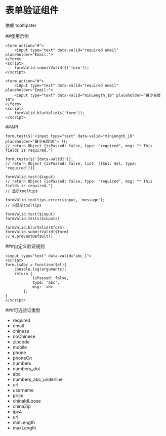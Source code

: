 # 表单验证组件

依赖 tooltipster

##使用示例
```
<form action="#">
	<input type="text" data-valid="required email" placeholder="Email:">
</form>
<script>
	formValid.submitValid($('form'));
</script>
```

```
<form action="#">
	<input type="text" data-valid="required email" placeholder="Email:">
	<input type="text" data-valid="minLength_10" placeholder="最少长度10">
</form>
<script>
	formValid.blurValid($('form'));
</script>
```

##API
```
form.test($('<input type="text" data-valid="minLength_10" placeholder="最少长度10">'));
// return Object {isPassed: false, type: "required", msg: "* This fields is required."}

form.tests($('[data-valid]'));
// return Object {isPassed: false, list: [{$el: $el, type: 'required'}]}

formValid.test($input)
// return Object {isPassed: false, type: "required", msg: "* This fields is required."}
// 显示tooltips

formValid.tooltips.error($input, 'message');
// 只显示tooltips

formValid.test($input)
formValid.tests($inputs)

formValid.blurValid($form)
formValid.submitValid($form)
// e.preventDefault()
```

###自定义验证规则
```
<input type="text" data-valid="abc_1">
<script>
form.isAbc = function($el){
	console.log(arguments);
	return {
			isPassed: false,
			type: 'abc',
			msg: 'abc'
		};
}
</script>
```

###可选验证类型
* required
* email
* chinese
* noChinese
* zipcode
* mobile
* phone
* phoneCn
* numbers
* numbers_dot
* abc
* numbers_abc_underline
* url
* username
* price
* chinaIdLoose
* chinaZip
* ipv4
* url
* minLength
* maxLength